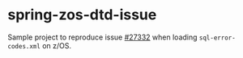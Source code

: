 # spring-zos-dtd-issue
Sample project to reproduce issue [#27332](https://github.com/spring-projects/spring-framework/issues/27332) when loading `sql-error-codes.xml` on z/OS.
